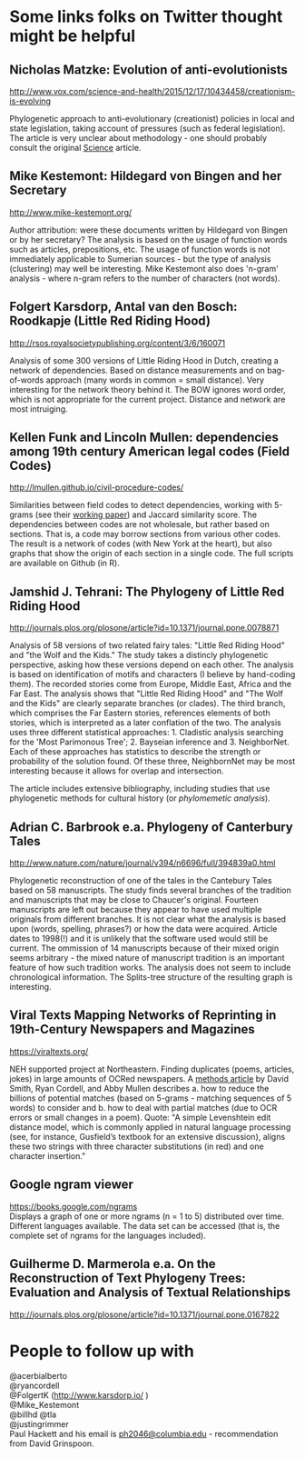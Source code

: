 # Some links folks on Twitter thought might be helpful  
## Nicholas Matzke: Evolution of anti-evolutionists
http://www.vox.com/science-and-health/2015/12/17/10434458/creationism-is-evolving  

Phylogenetic approach to anti-evolutionary (creationist) policies in local and state legislation, taking account of pressures (such as federal legislation). The article is very unclear about methodology - one should probably consult the original [Science](http://science.sciencemag.org/content/351/6268/28.full) article.

## Mike Kestemont: Hildegard von Bingen and her Secretary
http://www.mike-kestemont.org/  

Author attribution: were these documents written by Hildegard von Bingen or by her secretary? The analysis is based on the usage of function words such as articles, prepositions, etc. The usage of function words is not immediately applicable to Sumerian sources - but the type of analysis (clustering) may well be interesting. Mike Kestemont also does 'n-gram' analysis - where n-gram refers to the number of characters (not words).

## Folgert Karsdorp, Antal van den Bosch: Roodkapje (Little Red Riding Hood)
http://rsos.royalsocietypublishing.org/content/3/6/160071  

Analysis of some 300 versions of Little Riding Hood in Dutch, creating a network of dependencies. Based on distance measurements and on bag-of-words approach (many words in common = small distance). Very interesting for the network theory behind it. The BOW ignores word order, which is not appropriate for the current project. Distance and network are most intruiging.

## Kellen Funk and Lincoln Mullen: dependencies among 19th century American legal codes (Field Codes)
http://lmullen.github.io/civil-procedure-codes/  

Similarities between field codes to detect dependencies, working with 5-grams (see their [working paper](http://lmullen.github.io/civil-procedure-codes/talks/dh-working-group/Funk-Mullen.Migration-Field-Code.working-paper.pdf)) and Jaccard similarity score. The dependencies between codes are not wholesale, but rather based on sections. That is, a code may borrow sections from various other codes. The result is a network of codes (with New York at the heart), but also graphs that show the origin of each section in a single code. The full scripts are available on Github (in R).

## Jamshid J. Tehrani: The Phylogeny of Little Red Riding Hood
http://journals.plos.org/plosone/article?id=10.1371/journal.pone.0078871  

Analysis of 58 versions of two related fairy tales: "Little Red Riding Hood" and "the Wolf and the Kids." The study takes a distincly phylogenetic perspective, asking how these versions depend on each other. The analysis is based on identification of motifs and characters (I believe by hand-coding them). The recorded stories come from Europe, Middle East, Africa and the Far East. The analysis shows that "Little Red Riding Hood" and "The Wolf and the Kids" are clearly separate branches (or clades). The third branch, which comprises the Far Eastern stories, references elements of both stories, which is interpreted as a later conflation of the two.
The analysis uses three different statistical approaches: 1. Cladistic analysis searching for the 'Most Parimonous Tree'; 2. Bayseian inference and 3. NeighborNet. Each of these approaches has statistics to describe the strength or probability of the solution found. Of these three, NeighbornNet may be most interesting because it allows for overlap and intersection.

The article includes extensive bibliography, including studies that use phylogenetic methods for cultural history (or *phylomemetic analysis*).


## Adrian C. Barbrook e.a. Phylogeny of Canterbury Tales
http://www.nature.com/nature/journal/v394/n6696/full/394839a0.html  

Phylogenetic reconstruction of one of the tales in the Cantebury Tales based on 58 manuscripts. The study finds several branches of the tradition and manuscripts that may be close to Chaucer's original. Fourteen manuscripts are left out because they appear to have used multiple originals from different branches. It is not clear what the analysis is based upon (words, spelling, phrases?) or how the data were acquired. Article dates to 1998(!) and it is unlikely that the software used would still be current. The ommission of 14 manuscripts because of their mixed origin seems arbitrary - the mixed nature of manuscript tradition is an important feature of how such tradition works. The analysis does not seem to include chronological information. The Splits-tree structure of the resulting graph is interesting.

## Viral Texts Mapping Networks of Reprinting in 19th-Century Newspapers and Magazines
https://viraltexts.org/  

NEH supported project at Northeastern. Finding duplicates (poems, articles, jokes) in large amounts of OCRed newspapers. A [methods article](http://viraltexts.org/2015/05/22/computational-methods-for-uncovering-reprinted-texts-in-antebellum-newspapers/) by David Smith, Ryan Cordell, and Abby Mullen describes a. how to reduce the billions of potential matches (based on 5-grams - matching sequences of 5 words) to consider and b. how to deal with partial matches (due to OCR errors or small changes in a poem). Quote: "A simple Levenshtein edit distance model, which is commonly applied in natural language processing (see, for instance, Gusfield’s textbook for an extensive discussion), aligns these two strings with three character substitutions (in red) and one character insertion."

## Google ngram viewer
https://books.google.com/ngrams  
Displays a graph of one or more ngrams (n = 1 to 5) distributed over time. Different languages available. The data set can be accessed (that is, the complete set of ngrams for the languages included).

## Guilherme D. Marmerola e.a. On the Reconstruction of Text Phylogeny Trees: Evaluation and Analysis of Textual Relationships
http://journals.plos.org/plosone/article?id=10.1371/journal.pone.0167822  

# People to follow up with  
@acerbialberto  
@ryancordell  
@FolgertK (http://www.karsdorp.io/ )  
@Mike_Kestemont  
@billhd 
@tla   
@justingrimmer  
Paul Hackett and his email is ph2046@columbia.edu - recommendation from David Grinspoon.  

